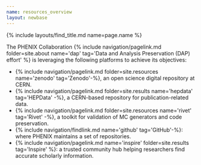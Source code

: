 ```yaml
---
name: resources_overview
layout: newbase
---
```


{% include layouts/find_title.md name=page.name %}

The PHENIX Collaboration
{% include navigation/pagelink.md folder=site.about name='dap' tag='Data and Analysis Preservation (DAP) effort' %} is leveraging the following platforms to achieve its objectives:

* {% include navigation/pagelink.md folder=site.resources name='zenodo' tag='Zenodo'-%}, an open science digital repository at CERN.
* {% include navigation/pagelink.md folder=site.results name='hepdata' tag='HEPData' -%}, a CERN-based repository for publication-related data.
* {% include navigation/pagelink.md folder=site.resources name='rivet' tag='Rivet' -%}, a toolkit for validation of MC generators and code preservation.
* {% include navigation/findlink.md name='github' tag='GitHub'-%}: where PHENIX maintains a set of repositories.
* {% include navigation/pagelink.md name='inspire' folder=site.results tag='Inspire' %}: a trusted community hub helping researchers find accurate scholarly information.

